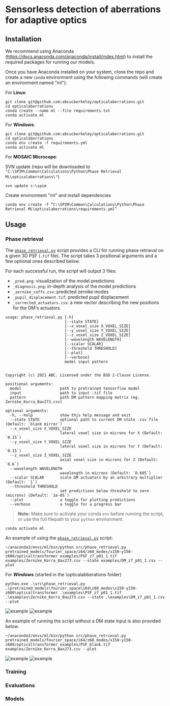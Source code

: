 # Sensorless detection of aberrations for adaptive optics 


## Installation

We recommend using Anaconda 
(https://docs.anaconda.com/anaconda/install/index.html)
to install the required packages for running our models. 

Once you have Anaconda installed on your system, 
clone the repo and create a new `conda` environment 
using the following commands (will create an environment named "ml"):

For **Linux**: 
```
git clone git@github.com:abcucberkeley/opticalaberrations.git
cd opticalaberrations
conda create --name ml --file requirements.txt
conda activate ml
```


For **Windows**: 
```
git clone git@github.com:abcucberkeley/opticalaberrations.git
cd opticalaberrations
conda env create -f requirements.yml
conda activate ml
```


For **MOSAIC Microcope**: 

SVN update (repo will be downloaded to `"C:\SPIM\Common\Calculations\Python\Phase Retrieval ML\opticalaberrations\"`)
```
svn update c:\spim
```

Create environment "ml" and install dependencies
```
conda env create -f “C:\SPIM\Common\Calculations\Python\Phase Retrieval ML\opticalaberrations\requirements.yml”
```

## Usage

### Phase retrieval 

The [`phase_retrieval.py`](src/phase_retrieval.py) script provides a CLI 
for running phase retrieval on a given 3D PSF (`.tif` file). 
The script takes 3 positional arguments and a few optional ones described below. 

For each successful run, the script will output 3 files:
- `_pred.png`: visualization of the model predictions 
- `_diagnosis.png`: in-depth analysis of the model predictions 
- `_zernike_coffs.csv`: predicted zernike modes 
- `_pupil_displacement.tif`: predicted pupil displacement 
- `_corrected_actuators.csv`: a new vector describing the new positions for the DM's actuators

```shell
usage: phase_retrieval.py [-h] 
                          [--state STATE] 
                          [--x_voxel_size X_VOXEL_SIZE] 
                          [--y_voxel_size Y_VOXEL_SIZE] 
                          [--z_voxel_size Z_VOXEL_SIZE] 
                          [--wavelength WAVELENGTH] 
                          [--scalar SCALAR]
                          [--threshold THRESHOLD] 
                          [--plot] 
                          [--verbose]
                          model input pattern


Copyright (c) 2021 ABC. Licensed under the BSD 2-Clause License.

positional arguments:
  model                 path to pretrained tensorflow model
  input                 path to input .tif file
  pattern               path DM pattern mapping matrix (eg. Zernike_Korra_Bax273.csv)

optional arguments:
  -h, --help            show this help message and exit
  --state STATE         optional path to current DM state .csv file (Default: `blank mirror`)
  --x_voxel_size X_VOXEL_SIZE
                        lateral voxel size in microns for X (Default: `0.15`)
  --y_voxel_size Y_VOXEL_SIZE
                        lateral voxel size in microns for Y (Default: `0.15`)
  --z_voxel_size Z_VOXEL_SIZE
                        axial voxel size in microns for Z (Default: `0.6`)
  --wavelength WAVELENGTH
                        wavelength in microns (Default: `0.605`)
  --scalar SCALAR       scale DM actuators by an arbitrary multiplier (Default: `1`)
  --threshold THRESHOLD
                        set predictions below threshold to zero (microns) (Default: `1e-05`)
  --plot                a toggle for plotting predictions
  --verbose             a toggle for a progress bar
```

> **Note:** Make sure to activate your conda `env` before running the script, or use the full filepath to your `python` environment.

```
conda activate ml
```

An example of using the [`phase_retrieval.py`](src/phase_retrieval.py) script:
```
~/anaconda3/envs/ml/bin/python src/phase_retrieval.py pretrained_models/fourier_space/i64/z60_modes/x150-y150-z600/opticaltransformer examples/PSF_z7_p01_1.tif examples/Zernike_Korra_Bax273.csv --state examples/DM_z7_p01_1.csv --plot
```

For ***Windows*** (started in the \opticalabberations folder)
```
python.exe .\src\phase_retrieval.py .\pretrained_models\fourier_space\i64\z60_modes\x150-y150-z600\opticaltransformer .\examples\PSF_z7_p01_1.tif .\examples\Zernike_Korra_Bax273.csv --state .\examples\DM_z7_p01_1.csv --plot
```


![example](examples/PSF_z7_p01_1_pred.png)
![example](examples/PSF_z7_p01_1_diagnosis.png)

An example of running the script without a DM state input is also provided below. 
```
~/anaconda3/envs/ml/bin/python src/phase_retrieval.py pretrained_models/fourier_space/i64/z60_modes/x150-y150-z600/opticaltransformer examples/PSF_blank.tif examples/Zernike_Korra_Bax273.csv --plot
```

![example](examples/PSF_blank_pred.png)
![example](examples/PSF_blank_diagnosis.png)


### Training 
### Evaluations
### Models
 
